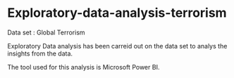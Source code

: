 # Exploratory-data-analysis-terrorism
Data set : Global Terrorism

Exploratory Data analysis has been carreid out on the data set to analys the insights from the data.

The tool used for this analysis is Microsoft Power BI.
